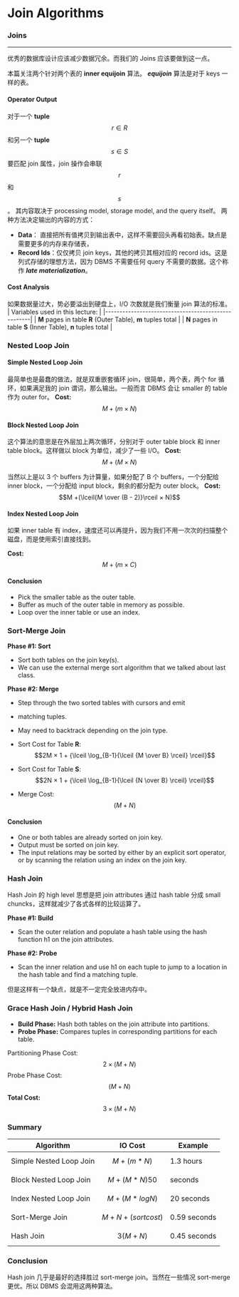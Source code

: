 # Join Algorithms

### Joins

---

优秀的数据库设计应该减少数据冗余。而我们的 Joins 应该要做到这一点。

本篇关注两个针对两个表的 **inner equijoin** 算法。 ***equijoin*** 算法是对于 keys 一样的表。


#### Operator Output

对于一个 **tuple** $$r \in R$$ 和另一个 **tuple** $$s \in S$$ 要匹配 join 属性，join 操作会串联 $$r$$ 和 $$s$$。
其内容取决于 processing model, storage model, and the query itself。
两种方法决定输出的内容的方式：
* **Data**： 直接把所有值拷贝到输出表中，这样不需要回头再看初始表。缺点是需要更多的内存来存储表，
* **Record Ids**：仅仅拷贝 join keys，其他的拷贝其相对应的 record ids。这是列式存储的理想方法，因为 DBMS 不需要任何 query 不需要的数据。这个称作 ***late materialization***。

#### Cost Analysis

如果数据量过大，势必要溢出到硬盘上，I/O 次数就是我们衡量 join 算法的标准。
| Variables used in this lecture:                    |
|----------------------------------------------------|
| **M** pages in table **R** (Outer Table), **m** tuples total |
| **N** pages in table **S** (Inner Table), **n** tuples total |

###  Nested Loop Join

#### Simple Nested Loop Join
最简单也是最蠢的做法，就是双重嵌套循环 join，很简单，两个表，两个 for 循环，如果满足我的 join 谓词，那么输出。一般而言 DBMS 会让 smaller 的 table 作为 outer for。
**Cost:** $$M + (m × N)$$

#### Block Nested Loop Join
这个算法的意思是在外层加上两次循环，分别对于 outer table block 和 inner table block。这样做以 block 为单位，减少了一些 I/O。
**Cost:** $$M + (M × N)$$

当然以上是以 3 个 buffers 为计算量，如果分配了 B 个 buffers，一个分配给 inner block，一个分配给 input block，剩余的都分配为 outer block。
**Cost:** $$M +(\lceil{M \over (B - 2)}\rceil × N)$$

#### Index Nested Loop Join

如果 inner table 有 index，速度还可以再提升，因为我们不用一次次的扫描整个磁盘，而是使用索引直接找到。

**Cost:** $$M + (m × C)$$

#### Conclusion

* Pick the smaller table as the outer table.
* Buffer as much of the outer table in memory as possible.
* Loop over the inner table or use an index.


### Sort-Merge Join

**Phase #1: Sort**
* Sort both tables on the join key(s).
* We can use the external merge sort algorithm that we talked about last class.

**Phase #2: Merge**
* Step through the two sorted tables with cursors and emit 
* matching tuples.
* May need to backtrack depending on the join type.

* Sort Cost for Table  **R**: $$2M × 1 + {\lceil \log_{B-1}{\lceil {M \over B} \rceil} \rceil}$$
* Sort Cost for Table **S**: $$2N × 1 + {\lceil \log_{B-1}{\lceil {N \over B} \rceil} \rceil}$$
* Merge Cost: $$(M + N)$$

#### Conclusion
* One or both tables are already sorted on join key.
* Output must be sorted on join key.
* The input relations may be sorted by either by an explicit sort operator, or by scanning the relation using an index on the join key.

### Hash Join

Hash Join 的 high level 思想是把 join attributes 通过 hash table 分成 small chuncks，这样就减少了各式各样的比较运算了。

**Phase #1: Build**
* Scan the outer relation and populate a hash table using the hash function h1 on the join attributes.

**Phase #2: Probe**
* Scan the inner relation and use h1 on each tuple to jump to a location in the hash table and find a matching tuple.

但是这样有一个缺点，就是不一定完全放进内存中。

### Grace Hash Join / Hybrid Hash Join

* **Build Phase:** Hash both tables on the join 
attribute into partitions.
* **Probe Phase:** Compares tuples in 
corresponding partitions for each table.


Partitioning Phase Cost: $$2 × (M + N)$$
Probe Phase Cost: $$(M + N)$$
**Total Cost:** $$3 × (M + N)$$

### Summary

| Algorithm |IO Cost | Example                          |
|-----------|--------|----------------------------------|
| Simple Nested Loop Join | $$M + (m * N)$$ | 1.3 hours     |
| Block Nested Loop Join | $$M + (M * N) 50$$ | seconds     |
| Index Nested Loop Join | $$M + (M * log N)$$ | 20 seconds |
| Sort-Merge Join | $$M + N + (sort cost)$$ | 0.59 seconds  |
| Hash Join | $$3(M + N)$$ | 0.45 seconds                   |

### Conclusion

Hash join 几乎是最好的选择胜过 sort-merge join。当然在一些情况 sort-merge 更优。所以 DBMS 会混用这两种算法。

